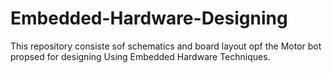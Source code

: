 # Embedded-Hardware-Designing
This repository consiste sof schematics and board layout opf the Motor bot propsed for designing Using Embedded Hardware Techniques.
